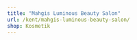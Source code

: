 ```yaml
---
title: "Mahgis Luminous Beauty Salon"
url: /kent/mahgis-luminous-beauty-salon/
shop: Kosmetik
---
```

